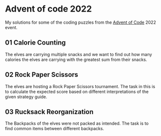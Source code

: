 # Advent of code 2022

My solutions for some of the coding puzzles from the [Advent of Code](https://adventofcode.com/) 2022 event.

## 01 Calorie Counting

The elves are carrying multiple snacks and we want to find out how many calories the elves are carrying with the greatest sum from their snacks.


## 02 Rock Paper Scissors

The elves are hosting a Rock Paper Scissors tournament. The task in this is to calculate the expected score based on different interpretations of the given strategy guide.


## 03 Rucksack Reorganization

The Backpacks of the elves were not packed as intended. The task is to find common items between different backpacks.
